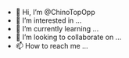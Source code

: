 - 👋 Hi, I’m @ChinoTopOpp
- 👀 I’m interested in ...
- 🌱 I’m currently learning ...
- 💞️ I’m looking to collaborate on ...
- 📫 How to reach me ...

<!---
ChinoTopOpp/ChinoTopOpp is a ✨ special ✨ repository because its `README.md` (this file) appears on your GitHub profile.
You can click the Preview link to take a look at your changes.
--->
